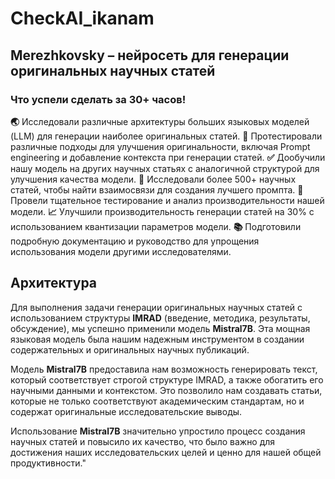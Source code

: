 # CheckAI_ikanam

## Merezhkovsky – нейросеть для генерации оригинальных научных статей 

### Что успели сделать за 30+ часов!
**🌏** Исследовали различные архитектуры больших языковых моделей (LLM) для генерации наиболее оригинальных статей.
**📕** Протестировали различные подходы для улучшения оригинальности, включая Prompt engineering и добавление контекста при генерации статей.
**✅** Дообучили нашу модель на других научных статьях с аналогичной структурой для улучшения качества модели.
**💾** Исследовали более 500+ научных статей, чтобы найти взаимосвязи для создания лучшего промпта.
**🧪** Провели тщательное тестирование и анализ производительности нашей модели.
**📈** Улучшили производительность генерации статей на 30% с использованием квантизации параметров модели.
**📚** Подготовили подробную документацию и руководство для упрощения использования модели другими исследователями.

## Архитектура

Для выполнения задачи генерации оригинальных научных статей с использованием структуры **IMRAD** (введение, методика, результаты, обсуждение), мы успешно применили модель **Mistral7B**. Эта мощная языковая модель была нашим надежным инструментом в создании содержательных и оригинальных научных публикаций.

Модель **Mistral7B** предоставила нам возможность генерировать текст, который соответствует строгой структуре IMRAD, а также обогатить его научными данными и контекстом. Это позволило нам создавать статьи, которые не только соответствуют академическим стандартам, но и содержат оригинальные исследовательские выводы.

Использование **Mistral7B** значительно упростило процесс создания научных статей и повысило их качество, что было важно для достижения наших исследовательских целей и ценно для нашей общей продуктивности."
